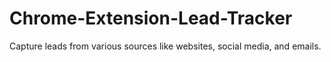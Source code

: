 # Chrome-Extension-Lead-Tracker
Capture leads from various sources like websites, social media, and emails.
